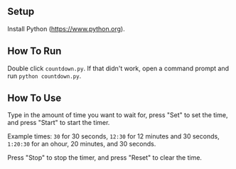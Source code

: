 Setup
-----
Install Python (https://www.python.org).

How To Run
----------
Double click `countdown.py`.
If that didn't work, open a command prompt and run `python countdown.py`.

How To Use
----------
Type in the amount of time you want to wait for, press "Set" to set the time, and press "Start" to start the timer.

Example times: `30` for 30 seconds, `12:30` for 12 minutes and 30 seconds, `1:20:30` for an ohour, 20 minutes, and 30 seconds.

Press "Stop" to stop the timer, and press "Reset" to clear the time.
